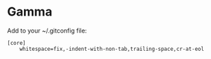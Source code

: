 Gamma
=====

Add to your ~/.gitconfig file:

    [core]
        whitespace=fix,-indent-with-non-tab,trailing-space,cr-at-eol
